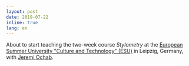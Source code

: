 ```yaml
---
layout: post
date: 2019-07-22
inline: true
lang: en
---
```


About to start teaching the two-week course _Stylometry_ at the [European Summer University "Culture and Technology" (ESU)](http://esu.culintec.de/?q=node/102) in Leipzig, Germany, with [Jeremi Ochab](https://computationalstylistics.github.io/people/07_Jeremi_Ochab/).


